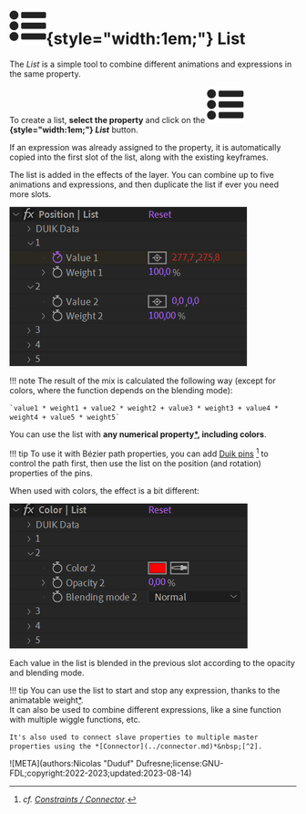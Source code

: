 # ![](../../../img/duik/icons/list.svg){style="width:1em;"} List

The *List* is a simple tool to combine different animations and expressions in the same property.

To create a list, **select the property** and click on the **![](../../../img/duik/icons/list.svg){style="width:1em;"} *List*** button.

If an expression was already assigned to the property, it is automatically copied into the first slot of the list, along with the existing keyframes.

The list is added in the effects of the layer. You can combine up to five animations and expressions, and then duplicate the list if ever you need more slots.

![](../../../img/duik/constraints/list.png)

!!! note
    The result of the mix is calculated the following way  (except for colors, where the function depends on the blending mode):

    `value1 * weight1 + value2 * weight2 + value3 * weight3 + value4 * weight4 + value5 * weight5`

You can use the list with **any numerical property[*](../../../misc/glossary.md), including colors**.

!!! tip
    To use it with Bézier path properties, you can add [Duik pins](../pins.md)&nbsp;[^1] to control the path first, then use the list on the position (and rotation) properties of the pins.

When used with colors, the effect is a bit different:

![](../../../img/duik/constraints/list-color.png)

Each value in the list is blended in the previous slot according to the opacity and blending mode.

!!! tip
    You can use the list to start and stop any expression, thanks to the animatable weight[*](../../../misc/glossary.md).  
    It can also be used to combine different expressions, like a sine function with multiple wiggle functions, etc.

    It's also used to connect slave properties to multiple master properties using the *[Connector](../connector.md)*&nbsp;[^2].

[^1]: *cf.* *[Constraints / Connector](../connector.md)*.

[^2]: *cf.* *[Constraints / Pins](../pins.md)*.

![META](authors:Nicolas "Duduf" Dufresne;license:GNU-FDL;copyright:2022-2023;updated:2023-08-14)
